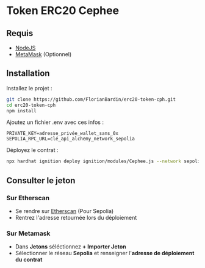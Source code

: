 # Token ERC20 Cephee

## Requis

- [NodeJS](https://nodejs.org/)
- [MetaMask](https://metamask.io/) (Optionnel)

## Installation

Installez le projet :
```bash
git clone https://github.com/FlorianBardin/erc20-token-cph.git
cd erc20-token-cph
npm install
```
Ajoutez un fichier .env avec ces infos :
```
PRIVATE_KEY=adresse_privée_wallet_sans_0x
SEPOLIA_RPC_URL=clé_api_alchemy_network_sepolia
```
Déployez le contrat :
```bash
npx hardhat ignition deploy ignition/modules/Cephee.js --network sepolia
```

## Consulter le jeton

### Sur Etherscan
- Se rendre sur [Etherscan](https://sepolia.etherscan.io/) (Pour Sepolia)
- Rentrez l'adresse retournée lors du déploiement

### Sur Metamask
- Dans **Jetons** séléctionnez **+ Importer Jeton**
- Sélectionner le réseau **Sepolia** et renseigner l'**adresse de déploiement du contrat**